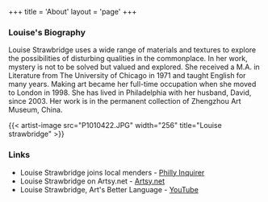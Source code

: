 +++
title = 'About'
layout = 'page'
+++

### Louise's Biography

Louise Strawbridge uses a wide range of materials and textures to explore the possibilities of disturbing qualities in the commonplace. In her work, mystery is not to be solved but valued and explored. She received a M.A. in Literature from The University of Chicago in 1971 and taught English for many years. Making art became her full-time occupation when she moved to London in 1998. She has lived in Philadelphia with her husband, David, since 2003. Her work is in the permanent collection of Zhengzhou Art Museum, China.  

{{< artist-image src="P1010422.JPG" width="256" title="Louise strawbridge" >}}

### Links
- Louise Strawbridge joins local menders - [Philly Inquirer](https://www.inquirer.com/news/philadelphia/broad-street-ministry-mending-clothing-repair-unhoused-homeless-20231218.html)
- Louise Strawbridge on Artsy.net - [Artsy.net](https://www.artsy.net/artist/louise-strawbridge)
- Louise Strawbridge, Art's Better Language - [YouTube](https://www.youtube.com/watch?v=1dw-EzUfTB4)

